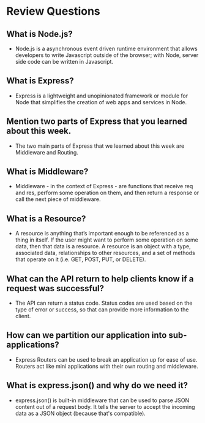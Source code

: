 # Review Questions

## What is Node.js?

- Node.js is a asynchronous event driven runtime environment that allows developers to write Javascript outside of the browser; with Node, server side code can be written in Javascript.

## What is Express?

- Express is a lightweight and unopinionated framework or module for Node that simplifies the creation of web apps and services in Node.

## Mention two parts of Express that you learned about this week.

- The two main parts of Express that we learned about this week are Middleware and Routing.

## What is Middleware?

- Middleware - in the context of Express - are functions that receive req and res, perform some operation on them, and then return a response or call the next piece of middleware.

## What is a Resource?

- A resource is anything that’s important enough to be referenced as a thing in itself. If the user might want to perform some operation on some data, then that data is a resource. A resource is an object with a type, associated data, relationships to other resources, and a set of methods that operate on it (i.e. GET, POST, PUT, or DELETE). 

## What can the API return to help clients know if a request was successful?

- The API can return a status code. Status codes are used based on the type of error or success, so that can provide more information to the client.

## How can we partition our application into sub-applications?

- Express Routers can be used to break an application up for ease of use. Routers act like mini applications with their own routing and middleware.

## What is express.json() and why do we need it?

- express.json() is built-in middleware that can be used to parse JSON content out of a request body. It tells the server to accept the incoming data as a JSON object (because that's compatible).
